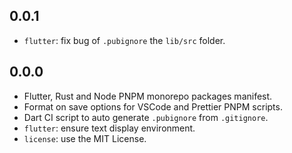 ## 0.0.1

- `flutter`: fix bug of `.pubignore` the `lib/src` folder.

## 0.0.0

- Flutter, Rust and Node PNPM monorepo packages manifest.
- Format on save options for VSCode and Prettier PNPM scripts.
- Dart CI script to auto generate `.pubignore` from `.gitignore`.
- `flutter`: ensure text display environment.
- `license`: use the MIT License.
